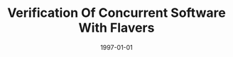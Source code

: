 ---
title: "Verification Of Concurrent Software With Flavers"
date: 1997-01-01
venue: "Pulling Together, Proceedings of the 19th International Conference on Software Engineering, Boston, Massachusetts, USA, May 17-23, 1997"
paperurl: https://doi.org/10.1145/253228.253489
authors: "Gleb Naumovich, Lori A Clarke, Leon J Osterweil and Matthew B Dwyer"
awards: ""
---